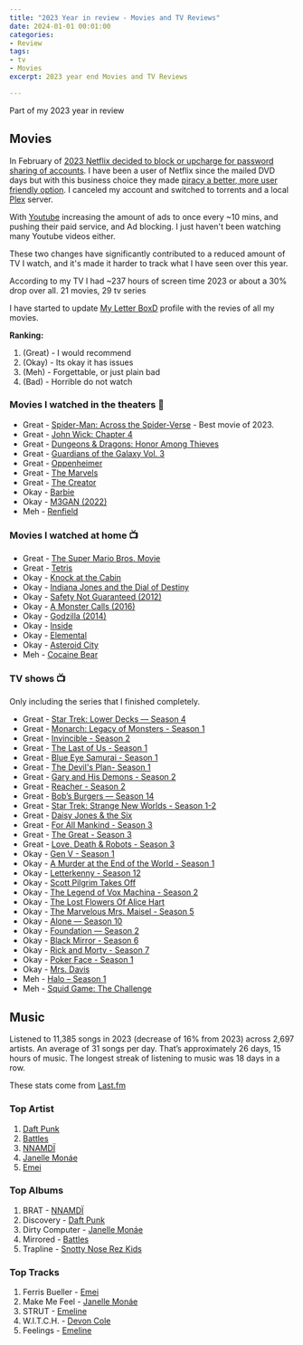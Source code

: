 ```yaml
---
title: "2023 Year in review - Movies and TV Reviews"
date: 2024-01-01 00:01:00
categories:
- Review
tags:
- tv
- Movies
excerpt: 2023 year end Movies and TV Reviews

---
```


Part of my 2023 year in review

## Movies

In February of [2023 Netflix decided to block or upcharge for password sharing of accounts](https://www.cbc.ca/news/business/netflix-password-sharing-1.6741484). I have been a user of Netflix since the mailed DVD days but with this business choice they made [piracy a better, more user friendly option](https://www.cnet.com/tech/services-and-software/digital-content-piracy-is-on-the-rise-report-says/). I canceled my account and switched to torrents and a local [Plex](https://www.plex.tv/) server.

With [Youtube](https://www.youtube.com/channel/UC50I3ZwlkV08muhc-mK5sJQ) increasing the amount of ads to once every ~10 mins, and pushing their paid service, and Ad blocking. I just haven't been watching many Youtube videos either.

These two changes have significantly contributed to a reduced amount of TV I watch, and it's made it harder to track what I have seen over this year.

According to my TV I had ~237 hours of screen time 2023 or about a 30% drop over all. 21 movies, 29 tv series

I have started to update [My Letter BoxD](https://letterboxd.com/funvill/films/) profile with the revies of all my movies.

**Ranking:**

1. (Great) - I would recommend
2. (Okay) - Its okay it has issues
3. (Meh) - Forgettable, or just plain bad
4. (Bad) - Horrible do not watch

### Movies I watched in the theaters 🍿

- Great - [Spider-Man: Across the Spider-Verse](https://www.imdb.com/title/tt9362722/) - Best movie of 2023.
- Great - [John Wick: Chapter 4](https://www.imdb.com/title/tt10366206/)
- Great - [Dungeons & Dragons: Honor Among Thieves](https://www.imdb.com/title/tt2906216/)
- Great - [Guardians of the Galaxy Vol. 3](https://www.imdb.com/title/tt6791350/)
- Great - [Oppenheimer](https://www.imdb.com/title/tt15398776/)
- Great - [The Marvels](https://www.imdb.com/title/tt10676048/)
- Great - [The Creator](https://www.imdb.com/title/tt11858890/)
- Okay - [Barbie](https://www.imdb.com/title/tt1517268/)
- Okay - [M3GAN (2022)](https://www.imdb.com/title/tt8760708/)
- Meh - [Renfield](https://www.imdb.com/title/tt11358390/)

### Movies I watched at home 📺

- Great - [The Super Mario Bros. Movie](https://www.imdb.com/title/tt6718170/)
- Great - [Tetris](https://www.imdb.com/title/tt12758060/)
- Okay - [Knock at the Cabin](https://www.imdb.com/title/tt15679400/)
- Okay - [Indiana Jones and the Dial of Destiny](https://www.imdb.com/title/tt1462764/)
- Okay - [Safety Not Guaranteed (2012)](https://www.imdb.com/title/tt1862079/)
- Okay - [A Monster Calls (2016)](https://www.imdb.com/title/tt3416532/)
- Okay - [Godzilla (2014)](https://www.imdb.com/title/tt0831387/)
- Okay - [Inside](https://www.imdb.com/title/tt14781036/)
- Okay - [Elemental](https://www.imdb.com/title/tt15789038/)
- Okay - [Asteroid City](https://www.imdb.com/title/tt14230388/)
- Meh - [Cocaine Bear](https://www.imdb.com/title/tt14209916/)

### TV shows 📺

Only including the series that I finished completely.

- Great - [Star Trek: Lower Decks — Season 4](https://www.imdb.com/title/tt9184820/)
- Great - [Monarch: Legacy of Monsters - Season 1](https://www.imdb.com/title/tt17220216/)
- Great - [Invincible - Season 2](https://www.imdb.com/title/tt6741278/)
- Great - [The Last of Us - Season 1](https://www.imdb.com/title/tt3581920/)
- Great - [Blue Eye Samurai - Season 1](https://www.imdb.com/title/tt13309742/)
- Great - [The Devil's Plan- Season 1](https://www.imdb.com/title/tt27995115/)
- Great - [Gary and His Demons - Season 2](https://www.imdb.com/title/tt8421152/)
- Great - [Reacher - Season 2](https://www.imdb.com/title/tt9288030/)
- Great - [Bob’s Burgers — Season 14](https://www.imdb.com/title/tt1561755/)
- Great - [Star Trek: Strange New Worlds - Season 1-2](https://www.imdb.com/title/tt12327578/?ref_=fn_al_tt_1)
- Great - [Daisy Jones & the Six](https://www.imdb.com/title/tt8749198/)
- Great - [For All Mankind - Season 3](https://www.imdb.com/title/tt7772588/)
- Great - [The Great - Season 3](https://www.imdb.com/title/tt2235759/)
- Great - [Love, Death & Robots  - Season 3](https://www.imdb.com/title/tt9561862/episodes/?season=3)
- Okay - [Gen V - Season 1](https://www.imdb.com/title/tt13159924/)
- Okay - [A Murder at the End of the World - Season 1](https://www.imdb.com/title/tt15227418/)
- Okay - [Letterkenny - Season 12](https://www.imdb.com/title/tt4647692/)
- Okay - [Scott Pilgrim Takes Off](https://www.imdb.com/title/tt16969708/)
- Okay - [The Legend of Vox Machina - Season 2](https://www.imdb.com/title/tt11247158/)
- Okay - [The Lost Flowers Of Alice Hart](https://www.imdb.com/title/tt9174718/)
- Okay - [The Marvelous Mrs. Maisel - Season 5](https://www.imdb.com/title/tt5788792/)
- Okay - [Alone — Season 10](https://www.imdb.com/title/tt4803766/)
- Okay - [Foundation — Season 2](https://www.imdb.com/title/tt0804484/)
- Okay - [Black Mirror - Season 6](https://www.imdb.com/title/tt2085059/episodes/?season=6)
- Okay - [Rick and Morty - Season 7](https://www.imdb.com/title/tt2861424/episodes/?season=7)
- Okay - [Poker Face - Season 1](https://www.imdb.com/title/tt14269590/)
- Okay - [Mrs. Davis](https://www.imdb.com/title/tt14759574/)
- Meh - [Halo – Season 1](https://www.imdb.com/title/tt2934286/)
- Meh - [Squid Game: The Challenge](https://www.imdb.com/title/tt28104766/)

## Music

Listened to 11,385 songs in 2023 (decrease of 16% from 2023) across 2,697 artists. An average of 31 songs per day. That’s approximately 26 days, 15 hours of music. The longest streak of listening to music was 18 days in a row.

These stats come from [Last.fm](https://www.last.fm/user/Funvill/listening-report/year/2023)

### Top Artist

1. [Daft Punk](https://en.wikipedia.org/wiki/Daft_Punk)
2. [Battles](https://en.wikipedia.org/wiki/Battles_(band))
3. [NNAMDÏ](https://en.wikipedia.org/wiki/Nnamdi_Ogbonnaya)
4. [Janelle Monáe](https://en.wikipedia.org/wiki/Janelle_Mon%C3%A1e)
5. [Emei](https://en.wikipedia.org/wiki/Emei_(musician))

### Top Albums

1. BRAT - [NNAMDÏ](https://en.wikipedia.org/wiki/Nnamdi_Ogbonnaya)
2. Discovery - [Daft Punk](https://en.wikipedia.org/wiki/Daft_Punk)
3. Dirty Computer - [Janelle Monáe](https://en.wikipedia.org/wiki/Janelle_Mon%C3%A1e)
4. Mirrored - [Battles](https://en.wikipedia.org/wiki/Battles_(band))
5. Trapline - [Snotty Nose Rez Kids](https://en.wikipedia.org/wiki/Snotty_Nose_Rez_Kids)

### Top Tracks

1. Ferris Bueller - [Emei](https://en.wikipedia.org/wiki/Emei_(musician))
2. Make Me Feel - [Janelle Monáe](https://en.wikipedia.org/wiki/Janelle_Mon%C3%A1e)
3. STRUT - [Emeline](https://www.emelinemusic.com/)
4. W.I.T.C.H. - [Devon Cole](https://en.wikipedia.org/wiki/W.I.T.C.H._(song))
5. Feelings - [Emeline](https://www.emelinemusic.com/)

